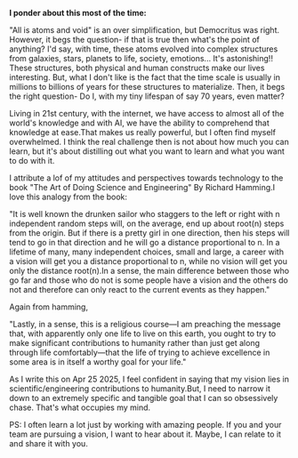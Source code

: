 
**I ponder about this most of the time:**

"All is atoms and void" is an over simplification, but Democritus was right. However, it begs the question- if that is true then what's the point of anything? I'd say, with time, these atoms evolved into complex structures from galaxies, stars, planets to life, society, emotions... It's astonishing!! These structures, both physical and human constructs make our lives interesting. But, what I don't like is the fact that the time scale is usually in millions to billions of years for these structures to materialize. Then, it begs the right question- Do I, with my tiny lifespan of say 70 years, even matter? 

<!-- Imagine all the world's knowledge, books, art, science .... -->

Living in 21st century, with the internet, we have access to almost all of the world's knowledge and with AI, we have the ability to comprehend that knowledge at ease.That makes us really powerful, but I often find myself overwhelmed. I think the real challenge then is not about how much you can learn, but it's about distilling out what you want to learn and what you want to do with it.

I attribute a lof of my attitudes and perspectives towards technology to the book "The Art of Doing Science and Engineering" By Richard Hamming.I love this analogy from the book:

"It is well known the drunken sailor who staggers to the left or right with n independent random steps will, on the average, end up about root(n) steps from the origin. But if there is a pretty girl in one direction, then his steps will tend to go in that direction and he will go a distance proportional to n. In a lifetime of many, many independent choices, small and large, a career with a vision will get you a distance proportional to n, while no vision will get you only the distance root(n).In a sense, the main difference between those who go far and those who do not is some people have a vision and the others do not and therefore can only react to the current events as they happen."


Again from hamming,

"Lastly, in a sense, this is a religious course—I am preaching the message that, with apparently only one life to live on this earth, you ought to try to make significant contributions to humanity rather than just get along through life comfortably—that the life of trying to achieve excellence in some area is in itself a worthy goal for your life."

As I write this on Apr 25 2025, I feel confident in saying that my vision lies in scientific/engineering contributions to humanity.But, I need to narrow it down to an extremely specific and tangible goal that I can so obsessively chase. That's what occupies my mind.


PS: I often learn a lot just by working with amazing people. If you and your team are pursuing a vision, I want to hear about it. Maybe, I can relate to it and share it with you.
